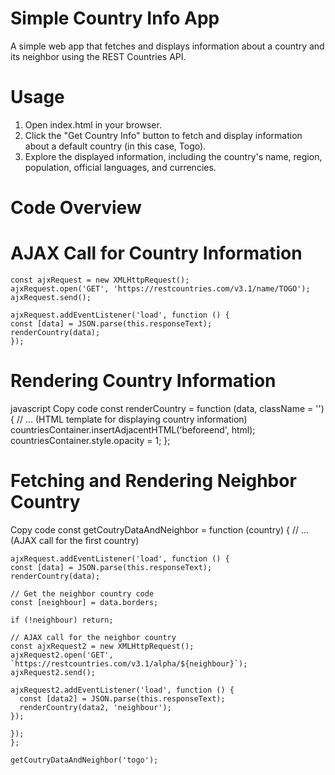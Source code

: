 # Simple Country Info App
A simple web app that fetches and displays information about a country and its neighbor using the REST Countries API.

# Usage
1. Open index.html in your browser.
2. Click the "Get Country Info" button to fetch and display information about a default country (in this case, Togo).
3. Explore the displayed information, including the country's name, region, population, official languages, and currencies.
# Code Overview
# AJAX Call for Country Information

    const ajxRequest = new XMLHttpRequest();
    ajxRequest.open('GET', 'https://restcountries.com/v3.1/name/TOGO');
    ajxRequest.send();

    ajxRequest.addEventListener('load', function () {
    const [data] = JSON.parse(this.responseText);
    renderCountry(data);
    });
# Rendering Country Information
javascript
Copy code
    const renderCountry = function (data, className = '') {
    // ... (HTML template for displaying country information)
    countriesContainer.insertAdjacentHTML('beforeend', html);
    countriesContainer.style.opacity = 1;
    };
# Fetching and Rendering Neighbor Country

Copy code
    const getCoutryDataAndNeighbor = function (country) {
    // ... (AJAX call for the first country)

    ajxRequest.addEventListener('load', function () {
    const [data] = JSON.parse(this.responseText);
    renderCountry(data);

    // Get the neighbor country code
    const [neighbour] = data.borders;

    if (!neighbour) return;

    // AJAX call for the neighbor country
    const ajxRequest2 = new XMLHttpRequest();
    ajxRequest2.open('GET', `https://restcountries.com/v3.1/alpha/${neighbour}`);
    ajxRequest2.send();

    ajxRequest2.addEventListener('load', function () {
      const [data2] = JSON.parse(this.responseText);
      renderCountry(data2, 'neighbour');
    });

    });
    };

    getCoutryDataAndNeighbor('togo');
